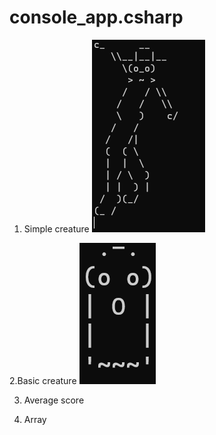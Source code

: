 # console_app.csharp

1. Simple creature
![Simple Creature](simple_creature.png)

2.Basic creature
![Basic Creature](basiccreature.png)

3. Average score

17. Array 



